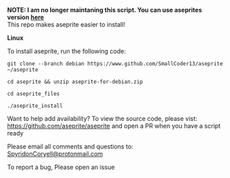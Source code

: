 **NOTE: I am no longer maintaning this script. You can use aseprites version [here](https://github.com/aseprite/aseprite)** <br />
This repo makes aseprite easier to install!

**Linux**
  
  To install aseprite, run the following code:
  
  ```
  git clone --branch debian https://www.github.com/SmallCoder13/aseprite ~/aseprite
  
  cd aseprite && unzip aseprite-for-debian.zip
  
  cd aseprite_files
  
  ./aseprite_install
  ```
  
  Want to help add availability? To view the source code, please vist: https://github.com/aseprite/aseprite and open a PR when you have a script ready
  
  Please email all comments and questions to: SpyridonCoryell@protonmail.com
  
  To report a bug, Please open an issue
